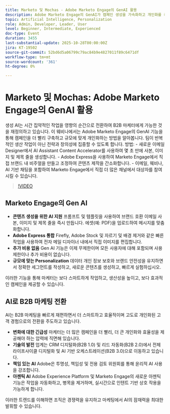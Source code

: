 ```yaml
---
title: Marketo 및 Mochas - Adobe Marketo Engage의 GenAI 활용
description: Adobe Marketo Engage의 GenAI가 캠페인 생성을 가속화하고 개인화를 촉진하며 팀이 전략과 창의성에 집중할 수 있도록 하는 방법을 알아봅니다.
topic: Artificial Intelligence, Personalization
role: Admin, Developer, Leader, User
level: Beginner, Intermediate, Experienced
doc-type: Event
duration: 3455
last-substantial-update: 2025-10-28T00:00:00Z
jira: KT-19502
source-git-commit: 52bd6d5a06799c79ac84b9e4827011f89c6471df
workflow-type: tm+mt
source-wordcount: '361'
ht-degree: 0%

---
```



# Marketo 및 Mochas: Adobe Marketo Engage의 GenAI 활용

생성 AI는 시간 집약적인 작업을 영향의 순간으로 전환하여 B2B 마케터에게 가능한 것을 재정의하고 있습니다. 이 웨비나에서는 Adobe Marketo Engage의 GenAI 기능을 통해 캠페인을 더 빨리 구축하고 규모에 맞게 개인화하는 방법을 알아봅니다. 팀이 반복적인 생산 작업이 아닌 전략과 창의성에 집중할 수 있도록 합니다. 방법: - 새로운 이메일 Designer에서 AI Assistant Content Accelerator를 사용하여 몇 초 만에 사본, 이미지 및 제목 줄을 생성합니다. - Adobe Express을 사용하여 Marketo Engage에서 직접 브랜드 내 비주얼을 만들고 조정하여 콘텐츠 제작을 간소화합니다. - 이메일, 웨비나, AI 기반 채팅을 포함하여 Marketo Engage에서 직접 더 많은 채널에서 대상자를 참여시킬 수 있습니다.

>[!VIDEO](https://video.tv.adobe.com/v/3476273/?learn=on&enablevpops)

## Marketo Engage의 Gen AI

* **콘텐츠 생성을 위한 AI 지원** 프롬프트 및 템플릿을 사용하여 브랜드 호환 이메일 사본, 이미지 및 제목 줄을 즉시 만듭니다. 에셋(예: PDF)을 업로드하여 메시지를 맞춤화합니다.
* **Adobe Express 통합** Firefly, Adobe Stock 및 자르기 및 배경 제거와 같은 빠른 작업을 사용하여 전자 메일 디자이너 내에서 직접 이미지를 편집합니다.
* **추가 비용 없음** Gen AI 기능은 이제 무제한이며 모든 사용자에 대해 포함되며 사용 제한이나 추가 비용이 없습니다.
* **규모에 맞는 Personalization** 데이터 개인 정보 보호와 브랜드 안전성을 유지하면서 정확한 세그먼트를 작성하고, 새로운 콘텐츠를 생성하고, 빠르게 실험하십시오.

이러한 기능을 통해 마케터는 보다 스마트하게 작업하고, 생산성을 높이고, 보다 효과적인 캠페인을 제공할 수 있습니다.

## AI로 B2B 마케팅 전환

AI는 B2B 마케팅을 빠르게 재편하면서 더 스마트하고 효율적이며 고도로 개인화된 고객 경험으로의 전환을 주도하고 있습니다.

* **변화에 대한 긴급성** 마케터는 더 많은 캠페인을 더 빨리, 더 큰 개인화와 효율성을 제공해야 하는 압력에 직면해 있습니다.
* **기술의 발전** 업계는 CRM 디지털화(B2B 1.0) 및 리드 자동화(B2B 2.0)에서 전체 라이프사이클 디지털화 및 AI 기반 오케스트레이션(B2B 3.0)으로 이동하고 있습니다.
* **책임 있는 AI** Adobe은 투명성, 책임성 및 전용 검토 위원회를 통해 윤리적 AI 사용을 강조합니다.
* **아젠틱 AI** Adobe Experience Platform 및 Marketo Engage의 새로운 아젠틱 기능은 작업을 자동화하고, 병목을 제거하며, 실시간으로 인텐트 기반 상호 작용을 가능하게 합니다.

이러한 트렌드를 이해하면 조직은 경쟁력을 유지하고 마케팅에서 AI의 잠재력을 최대한 발휘할 수 있습니다.


